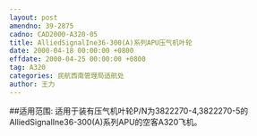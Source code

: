 ```yaml
---
layout: post
amendno: 39-2875
cadno: CAD2000-A320-05
title: AlliedSignalIne36-300(A)系列APU压气机叶轮
date: 2000-04-18 00:00:00 +0800
effdate: 2000-04-25 00:00:00 +0800
tag: A320
categories: 民航西南管理局适航处
author: 王力
---
```


##适用范围:
适用于装有压气机叶轮P/N为3822270-4,3822270-5的 AlliedSignalIne36-300(A)系列APU的空客A320飞机。

